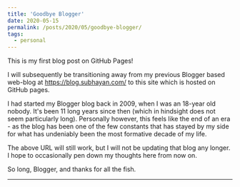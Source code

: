 ```yaml
---
title: 'Goodbye Blogger'
date: 2020-05-15
permalink: /posts/2020/05/goodbye-blogger/
tags:
  - personal
---
```


This is my first blog post on GitHub Pages!

I will subsequently be transitioning away from my previous Blogger based web-blog at <https://blog.subhayan.com/> to this site which is hosted on GitHub pages.

I had started my Blogger blog back in 2009, when I was an 18-year old nobody. It's been 11 long years since then (which in hindsight does not seem particularly long). Personally however, this feels like the end of an era - as the blog has been one of the few constants that has stayed by my side for what has undeniably been the most formative decade of my life.

The above URL will still work, but I will not be updating that blog any longer. I hope to occasionally pen down my thoughts here from now on.

So long, Blogger, and thanks for all the fish.



------
<!--stackedit_data:
eyJoaXN0b3J5IjpbMTcxNTkxMjE3NCw1NjM0NDg4MjksMzE4OD
MxNDgxXX0=
-->